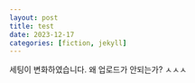 ```yaml
---
layout: post
title: test
date: 2023-12-17
categories: [fiction, jekyll]
---
```


세팅이 변화하였습니다.
왜 업로드가 안되는가?
ㅅㅅㅅ

